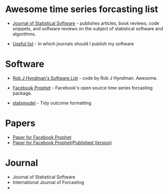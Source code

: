 # Awesome time series forcasting list

* [Journal of Statistical Software](https://www.jstatsoft.org/index) -  publishes articles, book reviews, code snippets, and software reviews on the subject of statistical software and algorithms. 


* [Useful list](https://www.software.ac.uk/which-journals-should-i-publish-my-software) -  In which journals should I publish my software

# Software
* [Rob J Hyndman's Software List](https://robjhyndman.com/software/) -  code by Rob J Hyndman. Awesome.

* [Facebook Prophet](https://github.com/facebook/prophet) - Facebook's open source time series forcasting package.

* [statsmodel](http://www.statsmodels.org/stable/index.html) - Tidy outcome formatting


# Papers

* [Paper for Facebook Prophet](https://peerj.com/preprints/3190.pdf)
* [Paper for Facebook Prophet(Published Version)](https://amstat.tandfonline.com/doi/pdf/10.1080/00031305.2017.1380080?needAccess=true)

# Journal

* Journal of Statistical Software
* International Journal of Forcasting
*
